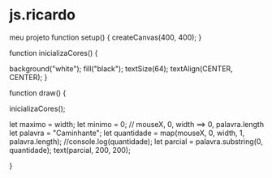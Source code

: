 # js.ricardo
meu projeto
function setup() {
  createCanvas(400, 400);
}

function inicializaCores() {
  
  background("white");
  fill("black");
  textSize(64);
  textAlign(CENTER, CENTER);
}

function draw() {
  
  inicializaCores();

  let maximo = width;
  let minimo = 0;
  // mouseX, 0, width ==> 0, palavra.length
  let palavra = "Caminhante";
  let quantidade = map(mouseX, 0, width, 1, palavra.length);
  //console.log(quantidade);
  let parcial = palavra.substring(0, quantidade);
  text(parcial, 200, 200);
  
}
